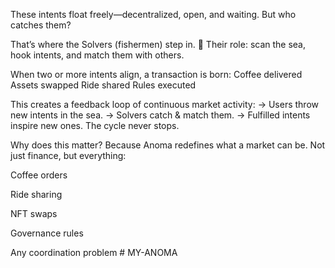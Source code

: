 These intents float freely—decentralized, open, and waiting.
But who catches them?

That’s where the Solvers (fishermen) step in. 🎣
Their role: scan the sea, hook intents, and match them with others.

When two or more intents align, a transaction is born:
 Coffee delivered
 Assets swapped
 Ride shared
 Rules executed


 This creates a feedback loop of continuous market activity:
→ Users throw new intents in the sea.
→ Solvers catch & match them.
→ Fulfilled intents inspire new ones.
The cycle never stops. 

 Why does this matter?
Because Anoma redefines what a market can be.
Not just finance, but everything:

Coffee orders

Ride sharing

NFT swaps

Governance rules

Any coordination problem # MY-ANOMA
